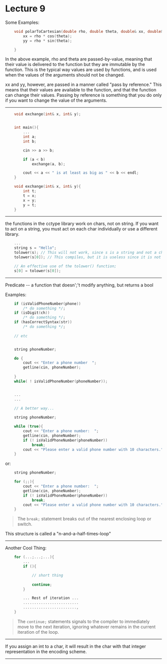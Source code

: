 <h1>Lecture 9</h1>

Some Examples:

``` c++
    void polarToCartesian(double rho, double theta, double& xx, double& yy){
        xx = rho * cos(theta);
        yy = rho * sin(theta);

    }
```

In the above example, rho and theta are passed-by-value, meaning that their value is delivered to the function but they are immutable by the function. This is the typical way values are used by functions, and is used when the values of the arguments should not be changed.

xx and yy, however, are passed in a manner called "pass by reference." This means that their values are available to the function, and that the function can change their values. Passing by reference is something that you do only if you want to change the value of the arguments.

---

``` c++
    void exchange(int& x, int& y);


    int main(){
        ...
        int a;
        int b;

        cin >> a >> b;

        if (a < b)
            exchange(a, b);

        cout << a << " is at least as big as " << b << endl;
    }

    void exchange(int& x, int& y){
        int t;
        t = x;
        x = y;
        y = t;
    }
```

---

the functions in the cctype library work on chars, not on string. If you want to act on a string, you must act on each char individually or use a different library.

``` c++
    ...
    string s = "Hello";
    tolower(s); // This will not work, since s is a string and not a char
    tolower(s[0]); // This compiles, but it is useless since it is not assigned to anything.

    // An effective use of the tolower() function;
    s[0] = tolower(s[0]);
```

---

Predicate -- a function that doesn';'t modify anything, but returns a bool

Examples:
    
``` c++
    if (isValidPhoneNumber(phone))
        /* do something */;
    if (isDigit(ch))
        /* do something */;
    if (hasCorrectSyntax(str))
        /* do something */;
    
    // etc


    string phoneNumber;

    do {
        cout << "Enter a phone number  ";
        getline(cin, phoneNumber);
        
    } 
    while( ! isValidPhoneNumber(phoneNumber));


    ...
    ...
    
    // A better way...

    string phoneNumber;

    while (true){
        cout << "Enter a phone number:  ";
        getline(cin, phoneNumber);
        if (! isValidPhoneNumber(phoneNumber))
            break;
        cout << "Please enter a valid phone number with 10 characters." << endl;
    }
```

or:

``` c++
    string phoneNumber;

    for (;;){
        cout << "Enter a phone number:  ";
        getline(cin, phoneNumber);
        if (! isValidPhoneNumber(phoneNumber))
            break;
        cout << "Please enter a valid phone number with 10 characters." << endl;
    }
```


> The `break;` statement breaks out of the nearest enclosing loop or switch.

This structure is called a "n-and-a-half-times-loop"

---

Another Cool Thing:

``` c++
    for (...;...;...){
        ...
        if (){

            // short thing
            
            continue;
        }

        ... Rest of iteration ... 
        .........................
        ........................,
    }
```

> The `continue;` statements signals to the compiler to immediately move to the next iteration, ignoring whatever remains in the current iteration of the loop.

---

If you assign an int to a char, it will result in the char with that integer representation in the encoding scheme.

---

